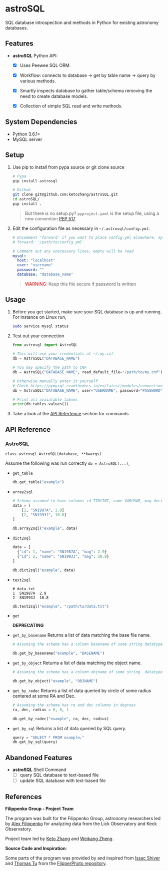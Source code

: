 # astroSQL

SQL database introspection and methods in Python for existing astronomy databases.

## Features

- **astroSQL** Python API:
  - [x] Uses Peewee SQL ORM.
  - [x] Workflow: connects to database -> get by table name -> query by various methods.
  - [x] Smartly inspects database to gather table/schema removing the need to create database models.
  - [x] Collection of simple SQL read and write methods.


## System Dependencies

- Python 3.6.1+
- MySQL server

## Setup

1. Use pip to install from pypa source or git clone source

   ```sh
   # Pypa
   pip install astrosql
   ```

   ```sh
   # Github
   git clone git@github.com:ketozhang/astroSQL.git
   cd astroSQL/
   pip install .
   ```

   > But there is no setup.py?
   > `pyproject.yaml` is the setup file, using a new convention [PEP 517](https://www.python.org/dev/peps/pep-0517/)

2. Edit the configuration file as necessary in `~/.astrosql/config.yml`:

   <!-- $ ls $(python -c "import site; print(site.getsitepackages()[0])")/astrosql -->

   ```yml
   # Uncomment 'forward' if you want to place config.yml elsewhere, specify the file path (maybe `~/.astrosql/config.yml` ?)
   # forward: '/path/to/config.yml'

   # Comment out any unecessary lines, empty will be read
   mysql:
     host: "localhost"
     user: "username"
     password: ""
     database: "database_name"
   ```


    > <span style="color:rgb(200,0,0)">WARNING:</span> Keep this file secure if password is written

## Usage

1. Before you get started, make sure your SQL database is up and running.
  For instance on Linux run,

    ```sh
    sudo service mysql status
    ```

2. Test out your connection

    ```python
    from astrosql import AstroSQL

    # This will use your credentials at ~/.my.cnf
    db = AstroSQL("DATABASE_NAME")

    # You may specify the path to CNF
    db = AstroSQL("DATABASE_NAME", read_default_file="/path/to/my.cnf")

    # Otherwise manually enter it yourself
    # Check https://pymysql.readthedocs.io/en/latest/modules/connections.html for more options
    db = AstroSQL("DATABASE_NAME", user="USERNAME", password="PASSWORD", host="localhost")

    # Print all avaialable tables
    print(db.tables.values())
    ```
3. Take a look at the [API Referfence](#api_reference) section for commands.

## API Reference

### AstroSQL
```
class astrosql.AstroSQL(database, **kwargs)
```

Assume the following was run correctly `db = AstroSQL(...)`,

* `get_table`

  ```python
  db.get_table("example")
  ```
* `array2sql`

  ```python
  # Schema assumed to have columns id TINYINT, name VARCHAR, mag decimal(3, 10)
  data = [
      [1, "SN1987A", 2.9]
      [2, "SN1993J", 10.8]
  ]

  db.array2sql("example", data)

  ```
* `dict2sql`

  ```python
  data = [
    {"id": 1, "name": "SN1987A", "mag": 2.9}
    {"id": 2, "name": "SN1993J", "mag": 10.8}
  ]

  db.dict2sql("example", data)
  ```
* `text2sql`

  ```
  # data.txt
  1  SN1987A  2.9
  2  SN1993J  10.8
  ```

  ```python
  db.text2sql("example", "/path/to/data.txt")
  ```
* `get`

  **DEPRECATING**

* `get_by_basename`
  Returns a list of data matching the base file name.

  ```python
  # Assuming the schema has a column basename of some string datatype

  db.get_by_basename("example", "BASENAME")
  ```

* `get_by_object`
  Returns a list of data matching the object name.

  ```python
  # Assuming the schema has a column objname of some string  datatype

  db.get_by_object("example", "OBJNAME")
  ```
* `get_by_radec`
  Returns a list of data queried by circle of some radius centered at some RA and Dec.

  ```python
  # Assuming the schema has ra and dec columns in degrees
  ra, dec, radius = 0, 0, 1

  db.get_by_radec("example", ra, dec, radius)
  ```
* `get_by_sql`
  Returns a list of data queried by SQL query.

  ```python
  query = "SELECT * FROM example;"
  db.get_by_sql(query)
  ```

## Abandoned Features
- **astroSQL** Shell Command
  - [ ] query SQL database to text-based file
  - [ ] update SQL database with text-based file

## References

**Filippenko Group - Project Team**

The program was built for the Filippenko Group, astronomy researchers led by [Alex Filippenko](https://astro.berkeley.edu/faculty-profile/alex-filippenko) for analyzing data from the Lick Observatory and Keck Observatory.

Project team led by [Keto Zhang](https://github.com/ketozhang) and [Weikang Zheng](https://astro.berkeley.edu/researcher-profile/2358133-weikang-zheng).

**Source Code and Inspiration**:

Some parts of the program was provided by and inspired from [Issac Shiver](https://github.com/ishivvers) and [Thomas Tu](https://github.com/thomastu) from the [FlipperPhoto repository](https://github.com/ketozhang/FlipperPhoto/tree/master/flipp/libs).
